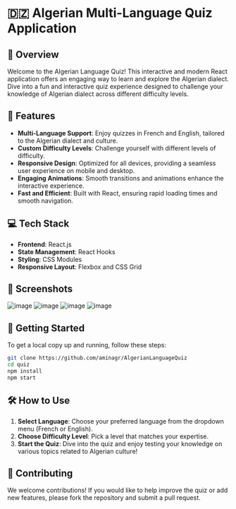# 🇩🇿 Algerian Multi-Language Quiz Application



## 🌟 Overview


Welcome to the Algerian Language Quiz! This interactive and modern React application offers an engaging way to learn and explore the Algerian dialect. Dive into a fun and interactive quiz experience designed to challenge your knowledge of Algerian dialect across different difficulty levels.




## 🎯 Features

- **Multi-Language Support**: Enjoy quizzes in French and English, tailored to the Algerian dialect and culture.
- **Custom Difficulty Levels**: Challenge yourself with different levels of difficulty.
- **Responsive Design**: Optimized for all devices, providing a seamless user experience on mobile and desktop.
- **Engaging Animations**: Smooth transitions and animations enhance the interactive experience.
- **Fast and Efficient**: Built with React, ensuring rapid loading times and smooth navigation.

## 💻 Tech Stack

- **Frontend**: React.js
- **State Management**: React Hooks
- **Styling**: CSS Modules
- **Responsive Layout**: Flexbox and CSS Grid

## 📸 Screenshots

![image](https://github.com/user-attachments/assets/43d8eccc-c58f-447d-8417-4747889dc443)
![image](https://github.com/user-attachments/assets/e5f9c404-ddcb-4c41-884a-d93864575b70)
![image](https://github.com/user-attachments/assets/3bc4d7ca-6315-48ad-a42d-0025e32d1606)
![image](https://github.com/user-attachments/assets/704beb21-c424-4649-a886-6b49dbbd8b8e)




## 🚀 Getting Started

To get a local copy up and running, follow these steps:


   ```bash
   git clone https://github.com/aminagr/AlgerianLanguageQuiz
   cd quiz
   npm install
   npm start
```
## 🛠 How to Use

1. **Select Language**: Choose your preferred language from the dropdown menu (French or English).
2. **Choose Difficulty Level**: Pick a level that matches your expertise.
3. **Start the Quiz**: Dive into the quiz and enjoy testing your knowledge on various topics related to Algerian culture!

## 🤝 Contributing

We welcome contributions! If you would like to help improve the quiz or add new features, please fork the repository and submit a pull request.


